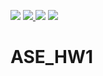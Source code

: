 <p> 
<img src="https://img.shields.io/badge/task-ase23%2Fhw1-blue">
<a href="https://github.com/ihayet/ASE_HW1/actions/workflows/build.yml"> 
  <img src="https://github.com/ihayet/ASE_HW1/actions/workflows/build.yml/badge.svg">
</a> 
<img src="https://img.shields.io/badge/language-python-green"> 
<img src="https://img.shields.io/badge/purpose-learning-orange"> 
<a href="https://zenodo.org/badge/latestdoi/7559341">
  <img href="https://zenodo.org/badge/zenodo.7559341.svg">
</a>
</p>
 
# ASE_HW1
